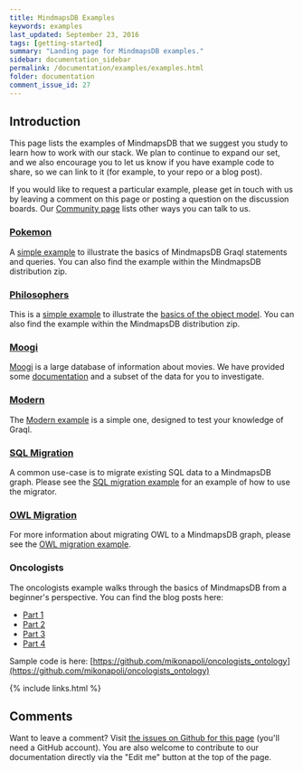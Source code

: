 ```yaml
---
title: MindmapsDB Examples
keywords: examples
last_updated: September 23, 2016
tags: [getting-started]
summary: "Landing page for MindmapsDB examples."
sidebar: documentation_sidebar
permalink: /documentation/examples/examples.html
folder: documentation
comment_issue_id: 27
---
```



## Introduction

This page lists the examples of MindmapsDB that we suggest you study to learn how to work with our stack.  We plan to continue to expand our set, and we also encourage you to let us know if you have example code to share, so we can link to it (for example, to your repo or a blog post).

If you would like to request a particular example, please get in touch with us by leaving a comment on this page or posting a question on the discussion boards.  Our [Community page](https://mindmaps.io/community.html) lists other ways you can talk to us.

### [Pokemon](./pokemon.html)

A [simple example](./pokemon.html) to illustrate the basics of MindmapsDB Graql statements and queries. You can also find the example within the MindmapsDB distribution zip.

### [Philosophers](./philosophers.html)

This is a [simple example](./philosophers.html) to illustrate the [basics of the object model](../the-basics/mindmaps-basics.html). You can also find the example within the MindmapsDB distribution zip.


### [Moogi](./moogi.html)

[Moogi](https://moogi.co) is a large database of information about movies. We have provided some [documentation](./mini-moogi.html) and a subset of the data for you to investigate.

### [Modern](./modern.html)

The [Modern example](./modern.html) is a simple one, designed to test your knowledge of Graql.

### [SQL Migration](./SQL-migration.html)

A common use-case is to migrate existing SQL data to a MindmapsDB graph. Please see the [SQL migration example](../examples/SQL-migration.html) for an example of how to use the migrator.

### [OWL Migration](./OWL-migration.html)

For more information about migrating OWL to a MindmapsDB graph, please see the [OWL migration example](../examples/OWL-migration.html).

### Oncologists

The oncologists example walks through the basics of MindmapsDB from a beginner's perspective. You can find the blog posts here:

* [Part 1](https://blog.mindmaps.io/adding-semantics-to-graph-databases-with-mindmapsdb-part-1-82022bbb3b1c#.fyfw6h93a)    
* [Part 2](https://blog.mindmaps.io/adding-semantics-to-graph-databases-with-mindmapsdb-part2-833ec05bd28#.moeauu6sd)
* [Part 3](https://blog.mindmaps.io/adding-semantics-to-graph-databases-with-mindmapsdb-part-3-5bd4c8be91ec#.1z2qtq8ms)
* [Part 4](https://blog.mindmaps.io/adding-semantics-to-graph-databases-with-mindmapsdb-part-4-e1125e02dc85#.fc9qnj9bc)


Sample code is here: [https://github.com/mikonapoli/oncologists_ontology](https://github.com/mikonapoli/oncologists_ontology)

{% include links.html %}


## Comments
Want to leave a comment? Visit <a href="https://github.com/mindmapsdb/docs/issues/27" target="_blank">the issues on Github for this page</a> (you'll need a GitHub account). You are also welcome to contribute to our documentation directly via the "Edit me" button at the top of the page.

